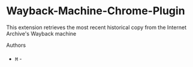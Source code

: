 # Wayback-Machine-Chrome-Plugin
This extension retrieves the most recent historical copy from the Internet Archive's Wayback machine


Authors
####

- `M` -

